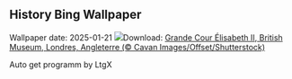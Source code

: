 ## History Bing Wallpaper
Wallpaper date: 2025-01-21
![](https://www.bing.com/th?id=OHR.MuseumCourt_FR-CA4038187736_UHD.jpg&w=1000)Download: [Grande Cour Élisabeth II, British Museum, Londres, Angleterre (© Cavan Images/Offset/Shutterstock)](https://www.bing.com/th?id=OHR.MuseumCourt_FR-CA4038187736_UHD.jpg)

Auto get programm by LtgX
